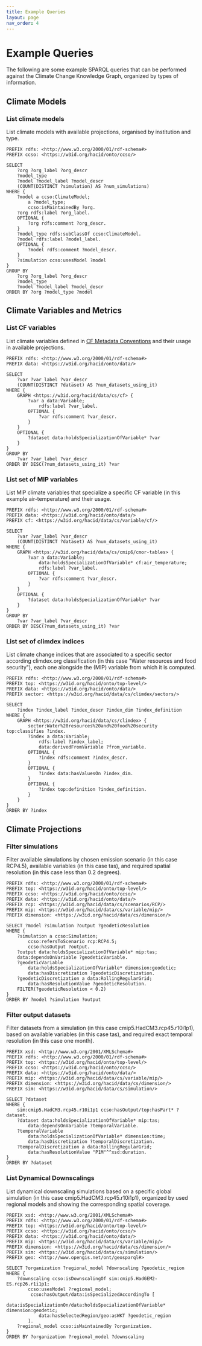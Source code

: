 ```yaml
---
title: Example Queries
layout: page
nav_order: 4
---
```


# Example Queries

The following are some example SPARQL queries that can be performed against the Climate Change Knowledge Graph, organized by types of information.

## Climate Models

### List climate models

List climate models with available projections, organised by institution and type.

```sparql
PREFIX rdfs: <http://www.w3.org/2000/01/rdf-schema#>
PREFIX ccso: <https://w3id.org/hacid/onto/ccso/>

SELECT 
	?org ?org_label ?org_descr
	?model_type
	?model ?model_label ?model_descr
	(COUNT(DISTINCT ?simulation) AS ?num_simulations)
WHERE {
    ?model a ccso:ClimateModel;
    	a ?model_type;
    	ccso:isMaintainedBy ?org.
    ?org rdfs:label ?org_label.
    OPTIONAL {
	    ?org rdfs:comment ?org_descr.
    }
    ?model_type rdfs:subClassOf ccso:ClimateModel.
    ?model rdfs:label ?model_label.
    OPTIONAL {
	    ?model rdfs:comment ?model_descr.
    }
    ?simulation ccso:usesModel ?model
}
GROUP BY 
	?org ?org_label ?org_descr
	?model_type
	?model ?model_label ?model_descr
ORDER BY ?org ?model_type ?model
```

## Climate Variables and Metrics

### List CF variables

List climate variables defined in [CF Metadata Conventions](https://cfconventions.org/) and their usage in available projections.

```sparql
PREFIX rdfs: <http://www.w3.org/2000/01/rdf-schema#>
PREFIX data: <https://w3id.org/hacid/onto/data/>

SELECT 
	?var ?var_label ?var_descr
	(COUNT(DISTINCT ?dataset) AS ?num_datasets_using_it)
WHERE {
    GRAPH <https://w3id.org/hacid/data/cs/cf> {
        ?var a data:Variable;
            rdfs:label ?var_label.
        OPTIONAL {
            ?var rdfs:comment ?var_descr.
        }
    }
    OPTIONAL {
	    ?dataset data:holdsSpecializationOfVariable* ?var
    }
}
GROUP BY
	?var ?var_label ?var_descr
ORDER BY DESC(?num_datasets_using_it) ?var
```

### List set of MIP variables

List MIP climate variables that specialize a specific CF variable (in this example air-temperature) and their usage.

```sparql
PREFIX rdfs: <http://www.w3.org/2000/01/rdf-schema#>
PREFIX data: <https://w3id.org/hacid/onto/data/>
PREFIX cf: <https://w3id.org/hacid/data/cs/variable/cf/>

SELECT 
	?var ?var_label ?var_descr
	(COUNT(DISTINCT ?dataset) AS ?num_datasets_using_it)
WHERE {
    GRAPH <https://w3id.org/hacid/data/cs/cmip6/cmor-tables> {
        ?var a data:Variable;
            data:holdsSpecializationOfVariable* cf:air_temperature;
            rdfs:label ?var_label.
        OPTIONAL {
            ?var rdfs:comment ?var_descr.
        }
    }
    OPTIONAL {
	    ?dataset data:holdsSpecializationOfVariable* ?var
    }
}
GROUP BY
	?var ?var_label ?var_descr
ORDER BY DESC(?num_datasets_using_it) ?var
```

### List set of climdex indices

List climate change indices that are associated to a specific sector according climdex.org classification (in this case "Water resources and food security"), each one alongside the (MIP) variable from which it is computed.

```sparql
PREFIX rdfs: <http://www.w3.org/2000/01/rdf-schema#>
PREFIX top: <https://w3id.org/hacid/onto/top-level/>
PREFIX data: <https://w3id.org/hacid/onto/data/>
PREFIX sector: <https://w3id.org/hacid/data/cs/climdex/sectors/>

SELECT 
	?index ?index_label ?index_descr ?index_dim ?index_definition
WHERE {
    GRAPH <https://w3id.org/hacid/data/cs/climdex> {
        sector:Water%20resources%20and%20food%20security top:classifies ?index.
        ?index a data:Variable;
            rdfs:label ?index_label;
        	data:derivedFromVariable ?from_variable.
        OPTIONAL {
            ?index rdfs:comment ?index_descr.
        }
        OPTIONAL {
            ?index data:hasValuesOn ?index_dim.
        }
       	OPTIONAL {
        	?index top:definition ?index_definition.
        }
    }
}
ORDER BY ?index
```

## Climate Projections

### Filter simulations

Filter available simulations by chosen emission scenario (in this case RCP4.5), available variables (in this case tas), and required spatial resolution (in this case less than 0.2 degrees).

```sparql
PREFIX rdfs: <http://www.w3.org/2000/01/rdf-schema#>
PREFIX top: <https://w3id.org/hacid/onto/top-level/> 
PREFIX ccso: <https://w3id.org/hacid/onto/ccso/>
PREFIX data: <https://w3id.org/hacid/onto/data/>
PREFIX rcp: <https://w3id.org/hacid/data/cs/scenarios/RCP/>
PREFIX mip: <https://w3id.org/hacid/data/cs/variable/mip/>
PREFIX dimension: <https://w3id.org/hacid/data/cs/dimension/>

SELECT ?model ?simulation ?output ?geodeticResolution
WHERE {
    ?simulation a ccso:Simulation;
        ccso:refersToScenario rcp:RCP4.5;
        ccso:hasOutput ?output.
    ?output data:holdsSpecializationOfVariable* mip:tas;
    data:dependsOnVariable ?geodeticVariable.
    ?geodeticVariable
        data:holdsSpecializationOfVariable* dimension:geodetic;
        data:hasDiscretization ?geodeticDiscretization.
    ?geodeticDiscretization a data:RollingRegularGrid;
    	data:hasResolutionValue ?geodeticResolution.
	FILTER(?geodeticResolution < 0.2)
}
ORDER BY ?model ?simulation ?output
```

### Filter output datasets

Filter datasets from a simulation (in this case cmip5.HadCM3.rcp45.r10i1p1), based on available variables (in this case tas), and required exact temporal resolution (in this case one month).

```sparql
PREFIX xsd: <http://www.w3.org/2001/XMLSchema#>
PREFIX rdfs: <http://www.w3.org/2000/01/rdf-schema#>
PREFIX top: <https://w3id.org/hacid/onto/top-level/> 
PREFIX ccso: <https://w3id.org/hacid/onto/ccso/>
PREFIX data: <https://w3id.org/hacid/onto/data/>
PREFIX mip: <https://w3id.org/hacid/data/cs/variable/mip/>
PREFIX dimension: <https://w3id.org/hacid/data/cs/dimension/>
PREFIX sim: <https://w3id.org/hacid/data/cs/simulation/>

SELECT ?dataset
WHERE {
    sim:cmip5.HadCM3.rcp45.r10i1p1 ccso:hasOutput/top:hasPart* ?dataset.
    ?dataset data:holdsSpecializationOfVariable* mip:tas;
    	data:dependsOnVariable ?temporalVariable.
	?temporalVariable
        data:holdsSpecializationOfVariable* dimension:time;
        data:hasDiscretization ?temporalDiscretization.
    ?temporalDiscretization a data:RollingRegularGrid;
    	data:hasResolutionValue "P1M"^^xsd:duration.
}
ORDER BY ?dataset
```

### List Dynamical Downscalings

List dynamical downscaling simulations based on a specific global simulation (in this case cmip5.HadCM3.rcp45.r10i1p1), organized by used regional models and showing the corresponding spatial coverage.

```sparql
PREFIX xsd: <http://www.w3.org/2001/XMLSchema#>
PREFIX rdfs: <http://www.w3.org/2000/01/rdf-schema#>
PREFIX top: <https://w3id.org/hacid/onto/top-level/> 
PREFIX ccso: <https://w3id.org/hacid/onto/ccso/>
PREFIX data: <https://w3id.org/hacid/onto/data/>
PREFIX mip: <https://w3id.org/hacid/data/cs/variable/mip/>
PREFIX dimension: <https://w3id.org/hacid/data/cs/dimension/>
PREFIX sim: <https://w3id.org/hacid/data/cs/simulation/>
PREFIX geo: <http://www.opengis.net/ont/geosparql#>

SELECT ?organization ?regional_model ?downscaling ?geodetic_region
WHERE {
    ?downscaling ccso:isDownscalingOf sim:cmip5.HadGEM2-ES.rcp26.r1i1p1;
    	ccso:usesModel ?regional_model;
         ccso:hasOutput/data:isSpecializedAccordingTo [
            data:isSpecializationOn/data:holdsSpecializationOfVariable* dimension:geodetic;
            data:hasSelectedRegion/geo:asWKT ?geodetic_region
        ].
    ?regional_model ccso:isMaintainedBy ?organization.
}
ORDER BY ?organization ?regional_model ?downscaling
```

